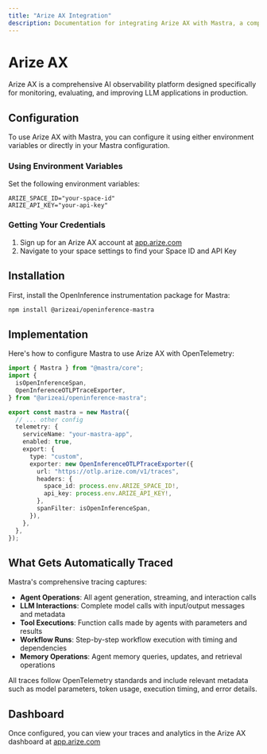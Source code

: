 ```yaml
---
title: "Arize AX Integration"
description: Documentation for integrating Arize AX with Mastra, a comprehensive AI observability platform for monitoring and evaluating LLM applications.
---
```


# Arize AX

Arize AX is a comprehensive AI observability platform designed specifically for monitoring, evaluating, and improving LLM applications in production.

## Configuration

To use Arize AX with Mastra, you can configure it using either environment variables or directly in your Mastra configuration.

### Using Environment Variables

Set the following environment variables:

```env
ARIZE_SPACE_ID="your-space-id"
ARIZE_API_KEY="your-api-key"
```

### Getting Your Credentials

1. Sign up for an Arize AX account at [app.arize.com](https://app.arize.com)
2. Navigate to your space settings to find your Space ID and API Key

## Installation

First, install the OpenInference instrumentation package for Mastra:

```bash
npm install @arizeai/openinference-mastra
```

## Implementation

Here's how to configure Mastra to use Arize AX with OpenTelemetry:

```typescript
import { Mastra } from "@mastra/core";
import {
  isOpenInferenceSpan,
  OpenInferenceOTLPTraceExporter,
} from "@arizeai/openinference-mastra";

export const mastra = new Mastra({
  // ... other config
  telemetry: {
    serviceName: "your-mastra-app",
    enabled: true,
    export: {
      type: "custom",
      exporter: new OpenInferenceOTLPTraceExporter({
        url: "https://otlp.arize.com/v1/traces",
        headers: {
          space_id: process.env.ARIZE_SPACE_ID!,
          api_key: process.env.ARIZE_API_KEY!,
        },
        spanFilter: isOpenInferenceSpan,
      }),
    },
  },
});
```

## What Gets Automatically Traced

Mastra's comprehensive tracing captures:

- **Agent Operations**: All agent generation, streaming, and interaction calls
- **LLM Interactions**: Complete model calls with input/output messages and metadata
- **Tool Executions**: Function calls made by agents with parameters and results
- **Workflow Runs**: Step-by-step workflow execution with timing and dependencies
- **Memory Operations**: Agent memory queries, updates, and retrieval operations

All traces follow OpenTelemetry standards and include relevant metadata such as model parameters, token usage, execution timing, and error details.

## Dashboard

Once configured, you can view your traces and analytics in the Arize AX dashboard at [app.arize.com](https://app.arize.com)
